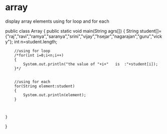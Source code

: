 # array
display array elements using for loop and for each


public class Array
{
	public static void main(String agrs[])
	{
		String student[]={"raj","ravi","ramya","saranya","srini","vijay","hsejar","nagarajan","guru","vicky"};
		int n=student.length;
		
		//using for loop
		/*for(int i=0;i<n;i++)
		{
			System.out.println("the value of "+i+"   is  :"+student[i]);
		}*/
		
		
		//using for each
		for(String element:student)
		{
			System.out.println(element);
		}
		
		
		
	}

}
